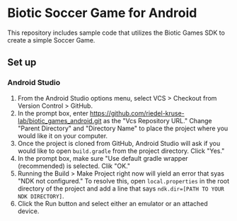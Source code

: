 # Biotic Soccer Game for Android
This repository includes sample code that utilizes the Biotic Games SDK to create a simple Soccer Game.

## Set up
### Android Studio
1. From the Android Studio options menu, select VCS > Checkout from Version Control > GitHub.
2. In the prompt box, enter https://github.com/riedel-kruse-lab/biotic_games_android.git as the "Vcs Repository URL." Change "Parent Directory" and "Directory Name" to place the project where you would like it on your computer.
3. Once the project is cloned from GitHub, Android Studio will ask if you would like to open `build.gradle` from the project directory. Click "Yes."
4. In the prompt box, make sure "Use default gradle wrapper (recommended) is selected. Clik "OK."
5. Running the Build > Make Project right now will yield an error that syas "NDK not configured." To resolve this, open `local.properties` in the root directory of the project and add a line that says `ndk.dir=[PATH TO YOUR NDK DIRECTORY]`.
6. Click the Run button and select either an emulator or an attached device.

